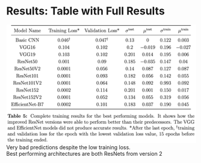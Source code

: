 # Results: Table with Full Results

<div class="grid grid-cols-1 justify-items-center">
  <img src="/images/results/results_table.png" class="max-h-105 shadow-xl" />
</div>

<div class="min-w-30 min-h-4.5 bg-red-500 position-absolute top-92.5 left-42 z-10 opacity-40">
</div>
<div class="min-w-30 min-h-4.5 bg-red-500 position-absolute top-73.5 left-42 z-10 opacity-40">
</div>

<div class="min-w-15 min-h-4.5 bg-red-500 position-absolute top-92.5 left-82 z-10 opacity-40">
</div>
<div class="min-w-15 min-h-4.5 bg-red-500 position-absolute top-73.5 left-82 z-10 opacity-40">
</div>

<div class="min-w-12 min-h-4.5 bg-red-500 position-absolute top-92.5 left-173.5 z-10 opacity-40">
</div>
<div class="min-w-12 min-h-4.5 bg-red-500 position-absolute top-73.5 left-173.5 z-10 opacity-40">
</div>

<div class="position-absolute top-65 left-10 bg-red-400 p-2 rounded-xl bg-opacity-60 shadow-xl max-w-25 backdrop-blur-sm z-10">
Very bad predictions despite the low training loss. </div>

<div class="min-w-30 min-h-4.5 bg-green-500 position-absolute top-86 left-42 z-10 opacity-40">
</div>
<div class="min-w-30 min-h-4.5 bg-green-500 position-absolute top-61 left-42 z-10 opacity-40">
</div>

<div class="min-w-12 min-h-4.5 bg-green-500 position-absolute top-86 left-142 z-10 opacity-40">
</div>
<div class="min-w-12 min-h-4.5 bg-green-500 position-absolute top-61 left-142 z-10 opacity-40">
</div>

<div class="position-absolute top-55 left-210 bg-green-400 p-2 rounded-xl bg-opacity-60 shadow-xl max-w-30 backdrop-blur-sm z-10">
Best performing architectures are both ResNets from version 2</div>